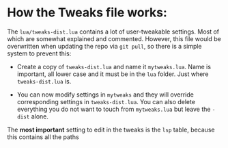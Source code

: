 # How the Tweaks file works:

The `lua/tweaks-dist.lua` contains a lot of user-tweakable settings. Most of which are somewhat explained 
and commented. However, this file would be overwritten when updating the repo via `git pull`, so there is 
a simple system to prevent this:

* Create a copy of `tweaks-dist.lua` and name it `mytweaks.lua`. Name is important, all lower case and it 
  must be in the `lua` folder. Just where `tweaks-dist.lua` is.

* You can now modify settings in `mytweaks` and they will override corresponding settings in 
  `tweaks-dist.lua`. You can also delete everything you do not want to touch from `mytweaks.lua` but 
  leave the `-dist` alone.

The **most important** setting to edit in the tweaks is the `lsp` table, because this contains all the 
paths 
